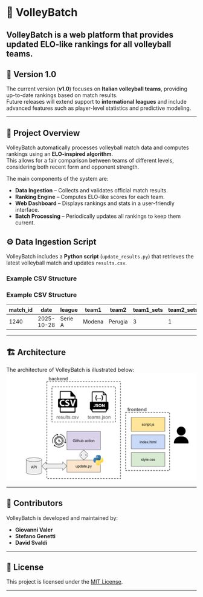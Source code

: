 # 🏐 VolleyBatch

**VolleyBatch** is a web platform that provides **updated ELO-like rankings** for all volleyball teams.  
---

## 🚀 Version 1.0

The current version (**v1.0**) focuses on **Italian volleyball teams**, providing up-to-date rankings based on match results.  
Future releases will extend support to **international leagues** and include advanced features such as player-level statistics and predictive modeling.

---

## 🧠 Project Overview

VolleyBatch automatically processes volleyball match data and computes rankings using an **ELO-inspired algorithm**.  
This allows for a fair comparison between teams of different levels, considering both recent form and opponent strength.

The main components of the system are:
- **Data Ingestion** – Collects and validates official match results.
- **Ranking Engine** – Computes ELO-like scores for each team.
- **Web Dashboard** – Displays rankings and stats in a user-friendly interface.
- **Batch Processing** – Periodically updates all rankings to keep them current.

## ⚙️ Data Ingestion Script

VolleyBatch includes a **Python script** (`update_results.py`) that retrieves the latest volleyball match and updates `results.csv`.

### Example CSV Structure
### Example CSV Structure
match_id | date | league | team1 | team2 | team1_sets | team2_sets | team1_set1 | team2_set1 | team1_set2 | team2_set2 | team1_set3 | team2_set3 | team1_set4 | team2_set4 | team1_set5 | team2_set5 | winner |
|------|---------|---------|--------|--------|-------------|-------------|-------------|-------------|-------------|-------------|-------------|-------------|-------------|-------------|-------------|-------------|---------|
|1240| 2025-10-28 | Serie A | Modena | Perugia | 3 | 1 | 25 | 20 | 23 | 25 | 25 | 22 | 25 | 18 | 0 | 0 | Modena |

---

## 🏗️ Architecture

The architecture of VolleyBatch is illustrated below:  
![VolleyBatch Infrastructure](./volley-batch-infrastructure.svg)

---

## 👥 Contributors

VolleyBatch is developed and maintained by:
- **Giovanni Valer**  
- **Stefano Genetti**  
- **David Svaldi**

---

## 🪪 License

This project is licensed under the [MIT License](LICENSE).

---
